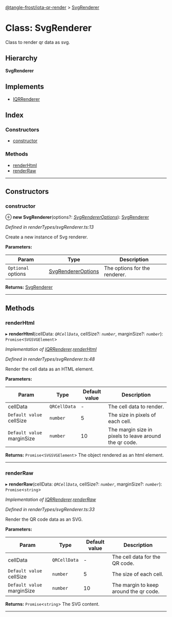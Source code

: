[@tangle-frost/iota-qr-render](../README.md) > [SvgRenderer](../classes/svgrenderer.md)

# Class: SvgRenderer

Class to render qr data as svg.

## Hierarchy

**SvgRenderer**

## Implements

* [IQRRenderer](../interfaces/iqrrenderer.md)

## Index

### Constructors

* [constructor](svgrenderer.md#constructor)

### Methods

* [renderHtml](svgrenderer.md#renderhtml)
* [renderRaw](svgrenderer.md#renderraw)

---

## Constructors

<a id="constructor"></a>

###  constructor

⊕ **new SvgRenderer**(options?: *[SvgRendererOptions](svgrendereroptions.md)*): [SvgRenderer](svgrenderer.md)

*Defined in renderTypes/svgRenderer.ts:13*

Create a new instance of Svg renderer.

**Parameters:**

| Param | Type | Description |
| ------ | ------ | ------ |
| `Optional` options | [SvgRendererOptions](svgrendereroptions.md) |  The options for the renderer. |

**Returns:** [SvgRenderer](svgrenderer.md)

___

## Methods

<a id="renderhtml"></a>

###  renderHtml

▸ **renderHtml**(cellData: *`QRCellData`*, cellSize?: *`number`*, marginSize?: *`number`*): `Promise`<`SVGSVGElement`>

*Implementation of [IQRRenderer](../interfaces/iqrrenderer.md).[renderHtml](../interfaces/iqrrenderer.md#renderhtml)*

*Defined in renderTypes/svgRenderer.ts:48*

Render the cell data as an HTML element.

**Parameters:**

| Param | Type | Default value | Description |
| ------ | ------ | ------ | ------ |
| cellData | `QRCellData` | - |  The cell data to render. |
| `Default value` cellSize | `number` | 5 |  The size in pixels of each cell. |
| `Default value` marginSize | `number` | 10 |  The margin size in pixels to leave around the qr code. |

**Returns:** `Promise`<`SVGSVGElement`>
The object rendered as an html element.

___
<a id="renderraw"></a>

###  renderRaw

▸ **renderRaw**(cellData: *`QRCellData`*, cellSize?: *`number`*, marginSize?: *`number`*): `Promise`<`string`>

*Implementation of [IQRRenderer](../interfaces/iqrrenderer.md).[renderRaw](../interfaces/iqrrenderer.md#renderraw)*

*Defined in renderTypes/svgRenderer.ts:33*

Render the QR code data as an SVG.

**Parameters:**

| Param | Type | Default value | Description |
| ------ | ------ | ------ | ------ |
| cellData | `QRCellData` | - |  The cell data for the QR code. |
| `Default value` cellSize | `number` | 5 |  The size of each cell. |
| `Default value` marginSize | `number` | 10 |  The margin to keep around the qr code. |

**Returns:** `Promise`<`string`>
The SVG content.

___

